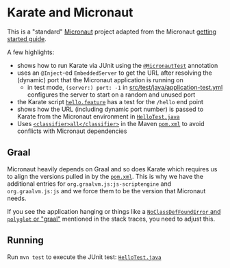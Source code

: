 # Karate and Micronaut

This is a "standard" [Micronaut](https://micronaut.io) project adapted from the Micronaut [getting started guide](https://guides.micronaut.io/latest/creating-your-first-micronaut-app-maven-java.html).

A few highlights:

* shows how to run Karate via JUnit using the [`@MicronautTest`](https://micronaut-projects.github.io/micronaut-test/latest/guide) annotation
* uses an `@Inject`-ed `EmbeddedServer` to get the URL after resolving the (dynamic) port that the Micronaut application is running on
  * in test mode, `(server:) port: -1` in [src/test/java/application-test.yml](src/test/java/application-test.yml) configures the server to start on a random and unused port
* the Karate script [`hello.feature`](src/test/java/karate/hello.feature) has a test for the `/hello` end point
* shows how the URL (including dynamic port number) is passed to Karate from the Micronaut environment in [`HelloTest.java`](src/test/java/karate/HelloTest.java)
* Uses [`<classifier>all</classifier>`](https://github.com/karatelabs/karate#karate-core-fat-jar) in the Maven [`pom.xml`](pom.xml) to avoid conflicts with Micronaut dependencies


## Graal
Micronaut heavily depends on Graal and so does Karate which requires us to align the versions pulled in by the [`pom.xml`](pom.xml). This is why we have the additional entries for `org.graalvm.js:js-scriptengine` and `org.graalvm.js:js` and we force them to be the version that Micronaut needs.

If you see the application hanging or things like a [`NoClassDefFoundError` and `polyglot` or "graal"](https://stackoverflow.com/q/72952986/143475) mentioned in the stack traces, you need to adjust this.


## Running
Run `mvn test` to execute the JUnit test: [`HelloTest.java`](src/test/java/karate/HelloTest.java)




